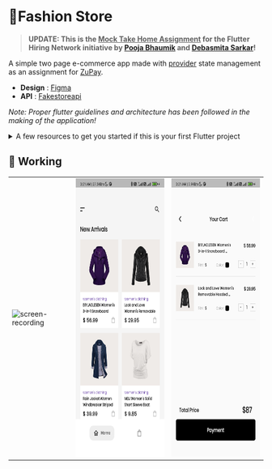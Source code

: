 # 👗Fashion Store

> **UPDATE: This is the <ins>Mock Take Home Assignment</ins> for the Flutter Hiring Network initiative by [Pooja Bhaumik](https://twitter.com/pooja_bhaumik) and [Debasmita Sarkar](https://twitter.com/The__Debo)!**

A simple two page e-commerce app made with [provider](https://pub.dev/packages/provider) state management as an assignment for [ZuPay](https://www.zupay.in/).

- **Design** : [Figma](https://www.figma.com/file/rR5WkwVusaSmbZXfqPWEip/FashionStore?node-id=0%3A1)
- **API** : [Fakestoreapi](http://fakestoreapi.com/docs)

_Note: Proper flutter guidelines and architecture has been followed in the making of the application!_

<details>
<summary>A few resources to get you started if this is your first Flutter project</summary>
<br>

- [Lab: Write your first Flutter app](https://docs.flutter.dev/get-started/codelab)
- [Cookbook: Useful Flutter samples](https://docs.flutter.dev/cookbook)

For help getting started with Flutter development, view the
[online documentation](https://docs.flutter.dev/), which offers tutorials,
samples, guidance on mobile development, and a full API reference.

</details>

## 📱 Working

<table>
<tr>
<td><img src="https://user-images.githubusercontent.com/56643117/172026823-e7db50b6-eabe-4a90-9cb4-29a0b6960d7c.gif" alt="screen-recording" height="550"></td>
<td><img src="screen1.jpg" alt="screen1" height="550"></td>
<td><img src="screen2.jpg" alt="screen2" height="550"></td>
</tr>
</table>


